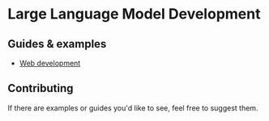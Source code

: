 # Large Language Model Development

## Guides & examples

- [Web development](https://https://github.com/chriskmamo/large-language-model-development/web-development)

## Contributing

If there are examples or guides you'd like to see, feel free to suggest them.
